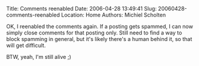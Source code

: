 Title: Comments reenabled
Date: 2006-04-28 13:49:41
Slug: 20060428-comments-reenabled
Location: Home
Authors: Michiel Scholten

<p>OK, I reenabled the comments again. If a posting gets spammed, I can now simply close comments for that posting only. Still need to find a way to block spamming in general, but it's likely there's a human behind it, so that will get difficult.</p>

<p>BTW, yeah, I'm still alive ;)</p>